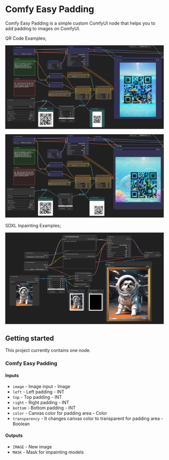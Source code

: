 # Comfy Easy Padding

Comfy Easy Padding is a simple custom ComfyUI node that helps you to add padding to images on ComfyUI.

QR Code Examples;

![QR code padding](img/comfy_image_padding_qr_code_sample.png)

![QR code padding](img/comfy_image_padding_qr_code_sample_2.png)

SDXL Inpainting Examples;

![SDXL impainting example](img/comfy_image_padding_inpainting_sample.png)

## Getting started

This project currently contains one node.

### Comfy Easy Padding

#### Inputs

* `image` - Image input - Image
* `left` - Left padding - INT
* `top` - Top padding - INT
* `right` - Right padding - INT
* `bottom` - Bottom padding - INT
* `color` - Canvas color for padding area - Color
* `transparency` - It changes canvas color to transparent for padding area - Boolean

#### Outputs

* `IMAGE` - New image
* `MASK` - Mask for impainting models 
